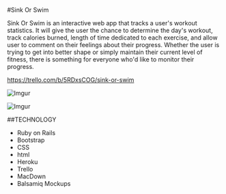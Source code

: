 #Sink Or Swim

Sink Or Swim is an interactive web app that tracks a user's workout statistics.  It will give the user the chance to determine the day's workout, track calories burned, length of time dedicated to each exercise, and allow user to comment on their feelings about their progress.  Whether the user is trying to get into better shape or simply maintain their current level of fitness, there is something for everyone who'd like to monitor their progress.

https://trello.com/b/5RDxsCOG/sink-or-swim

![Imgur](http://i.imgur.com/iZOiyNH.jpg)

![Imgur](http://i.imgur.com/P6AH0qf.png)



##TECHNOLOGY

* Ruby on Rails
* Bootstrap
* CSS
* html
* Heroku
* Trello
* MacDown
* Balsamiq Mockups


